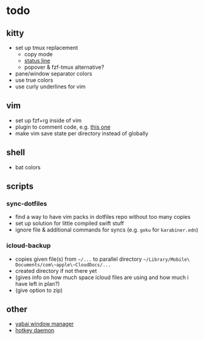 # todo

## kitty

- set up tmux replacement
  - copy mode
  - [status line](https://github.com/kovidgoyal/kitty/discussions/4447)
  - popover & fzf-tmux alternative?
- pane/window separator colors
- use true colors
- use curly underlines for vim

## vim

- set up fzf+rg inside of vim
- plugin to comment code, e.g. [this
  one](https://github.com/tomtom/tcomment_vim)
- make vim save state per directory instead of globally

## shell

- bat colors

## scripts

### sync-dotfiles

- find a way to have vim packs in dotfiles repo without too many copies
- set up solution for little compiled swift stuff
- ignore file & additional commands for syncs (e.g. `goku` for `karabiner.edn`)

### icloud-backup

- copies given file(s) from `~/...` to parallel directory `~/Library/Mobile\
  Documents/com\~apple\~CloudDocs/...`
- created directory if not there yet
- (gives info on how much space icloud files are using and how much i have left
  in plan?)
- (give option to zip)

## other

- [yabai window manager](https://github.com/koekeishiya/yabai)
- [hotkey daemon](https://github.com/koekeishiya/skhd)

